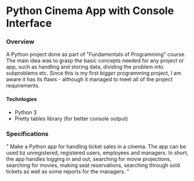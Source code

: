 # Python Cinema App with Console Interface

### Overview
A Python project done as part of "Fundamentals of Programming" course. The main idea was to grasp the basic concepts needed for any project or app, such as handling and storing data, dividing the problem into subproblems etc. Since this is my first _bigger_ programming project, I am aware it has its flaws - although it managed to meet all of the project requirements.
#### Technlogies
- Python 3
- Pretty tables library (for better console output)

### Specifications
" Make a Python app for handling ticket sales in a cinema. The app can be used bz unregistered, registered users, employees and managers. In short, the app handles logging in and out, searching for movie projections, searching for movies, making seat reservations, searching through sold tickets as well as some reports for the managers. "

